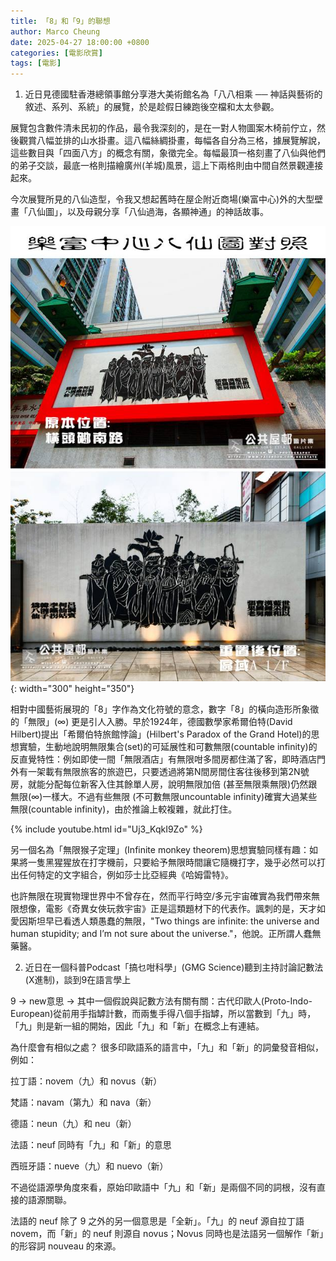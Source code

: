 ```yaml
---
title: 「8」和「9」的聯想
author: Marco Cheung
date: 2025-04-27 18:00:00 +0800
categories: [電影欣賞]
tags: [電影]
---
```

1. 近日見德國駐香港總領事館分享港大美術館名為「八八相乘 ── 神話與藝術的敘述、系列、系統」的展覽，於是趁假日練跑後空檔和太太參觀。

展覽包含數件清未民初的作品，最令我深刻的，是在一對人物圖案木椅前佇立，然後觀賞八幅並排的山水掛畫。這八幅絲綢掛畫，每幅各自分為三格，據展覽解說，這些數目與「四面八方」的概念有關，象徵完全。每幅最頂一格刻畫了八仙與他們的弟子交談，最底一格則描繪廣州(羊城)風景，這上下兩格則由中間自然景觀連接起來。

今次展覽所見的八仙造型，令我又想起舊時在屋企附近商場(樂富中心)外的大型壁畫「八仙圖」，以及母親分享「八仙過海，各顯神通」的神話故事。

![eight-immortals-lokfu](/images/eight-immortals-lokfu.jpg){: width="300" height="350"}

相對中國藝術展現的「8」字作為文化符號的意念，數字「8」的橫向造形所象徵的「無限」(∞) 更是引人入勝。早於1924年，德國數學家希爾伯特(David Hilbert)提出「希爾伯特旅館悖論」(Hilbert's Paradox of the Grand Hotel)的思想實驗，生動地說明無限集合(set)的可延展性和可數無限(countable infinity)的反直覺特性：例如即使一間「無限酒店」有無限咁多間房都住滿了客，即時酒店門外有一架載有無限旅客的旅遊巴，只要透過將第N間房間住客往後移到第2N號房，就能分配每位新客入住其餘單人房，說明無限加倍 (甚至無限乘無限)仍然跟無限(∞)一樣大。不過有些無限 (不可數無限uncountable infinity)確實大過某些無限(countable infinity)，由於推論上較複雜，就此打住。

{% include youtube.html id="Uj3_KqkI9Zo" %}

另一個名為「無限猴子定理」(Infinite monkey theorem)思想實驗同樣有趣：如果將一隻黑猩猩放在打字機前，只要給予無限時間讓它隨機打字，幾乎必然可以打出任何特定的文字組合，例如莎士比亞經典《哈姆雷特》。

也許無限在現實物理世界中不曾存在，然而平行時空/多元宇宙確實為我們帶來無限想像，電影《奇異女俠玩救宇宙》正是這類題材下的代表作。諷刺的是，天才如愛因斯坦早已看透人類愚蠢的無限，"Two things are infinite: the universe and human stupidity; and I’m not sure about the universe."，他說。正所謂人蠢無藥醫。


2. 近日在一個科普Podcast「搞乜咁科學」(GMG Science)聽到主持討論記數法(X進制)，談到9在語言學上

9 -> new意思 -> 其中一個假說與記數方法有關有關：古代印歐人(Proto-Indo-European)從前用手指罅計數，而兩隻手得八個手指罅，所以當數到「九」時，「九」則是新一組的開始，因此「九」和「新」在概念上有連結。

為什麼會有相似之處？
很多印歐語系的語言中，「九」和「新」的詞彙發音相似，例如：

拉丁語：novem（九）和 novus（新）

梵語：navam（第九）和 nava（新）

德語：neun（九）和 neu（新）

法語：neuf 同時有「九」和「新」的意思

西班牙語：nueve（九）和 nuevo（新）

不過從語源學角度來看，原始印歐語中「九」和「新」是兩個不同的詞根，沒有直接的語源關聯。

法語的 neuf 除了 9 之外的另一個意思是「全新」。「九」的 neuf 源自拉丁語 novem，而「新」的 neuf 則源自 novus；Novus 同時也是法語另一個解作「新」的形容詞 nouveau 的來源。